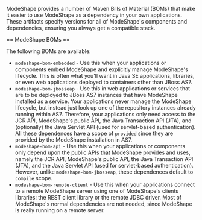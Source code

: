 ModeShape provides a number of Maven Bills of Material (BOMs) that make it easier to use ModeShape as a dependency in your own applications. These artifacts specify versions for all of ModeShape's components and dependencies, ensuring you always get a compatible stack.

== ModeShape BOMs ==

The following BOMs are available:

* `modeshape-bom-embedded` - Use this when your applications or components embed ModeShape and explicitly manage ModeShape's lifecycle. This is often what you'll want in Java SE applications, libraries, or even web applications deployed to containers other than JBoss AS7.
* `modeshape-bom-jbosseap` - Use this in web applications or services that are to be deployed to JBoss AS7 instances that have ModeShape installed as a service. Your applications never manage the ModeShape lifecycle, but instead just look up one of the repository instances already running within AS7. Therefore, your applications only need access to the JCR API, ModeShape's public API, the Java Transaction API (JTA), and (optionally) the Java Servlet API (used for servlet-based authentication). All these dependences have a scope of `provided` since
they are provided by the ModeShape installation in AS7.
* `modeshape-bom-api` - Use this when your applications or components only depend upon the public APIs that ModeShape provides and uses, namely the JCR API, ModeShape's public API, the Java Transaction API (JTA), and the Java Servlet API (used for servlet-based authentication). However, unlike `modeshape-bom-jbosseap`, these dependences default to `compile` scope.
* `modeshape-bom-remote-client` - Use this when your applications connect to a remote ModeShape server using one of ModeShape's clients libraries: the REST client library or the remote JDBC driver. Most of ModeShape's normal dependencies are not needed, since ModeShape is really running on a remote server.
